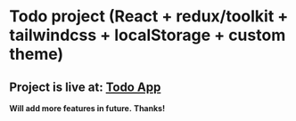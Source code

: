 # Todo project (React + redux/toolkit + tailwindcss + localStorage + custom theme)

## **Project is live at: [Todo App](https://devmsrajput.github.io/react-todo/)**

__Will add more features in future.__
__Thanks!__
